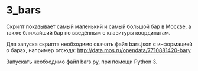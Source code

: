 # 3_bars

Скрипт показывает самый маленький и самый большой бар в Москве, а также ближайший бар по введённым с клавитуры координатам.

Для запуска скрипта необходимо скачать файл bars.json с информацией о барах, например отсюда: http://data.mos.ru/opendata/7710881420-bary

Запускать необходимо файл bars.py, при помощи Python 3.
